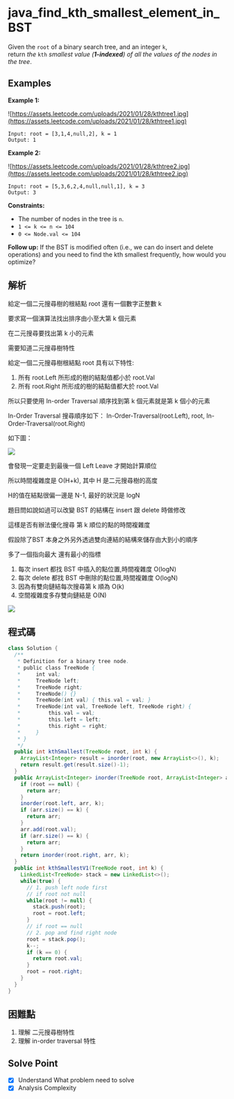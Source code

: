 # java_find_kth_smallest_element_in_BST

Given the `root` of a binary search tree, and an integer `k`, return *the* `kth` *smallest value (**1-indexed**) of all the values of the nodes in the tree*.

## Examples

**Example 1:**

![https://assets.leetcode.com/uploads/2021/01/28/kthtree1.jpg](https://assets.leetcode.com/uploads/2021/01/28/kthtree1.jpg)

```
Input: root = [3,1,4,null,2], k = 1
Output: 1

```

**Example 2:**

![https://assets.leetcode.com/uploads/2021/01/28/kthtree2.jpg](https://assets.leetcode.com/uploads/2021/01/28/kthtree2.jpg)

```
Input: root = [5,3,6,2,4,null,null,1], k = 3
Output: 3

```

**Constraints:**

- The number of nodes in the tree is `n`.
- `1 <= k <= n <= 104`
- `0 <= Node.val <= 104`

**Follow up:** If the BST is modified often (i.e., we can do insert and delete operations) and you need to find the kth smallest frequently, how would you optimize?

## 解析

給定一個二元搜尋樹的根結點 root 還有一個數字正整數 k

要求寫一個演算法找出排序由小至大第 k 個元素

在二元搜尋要找出第 k 小的元素

需要知道二元搜尋樹特性

給定一個二元搜尋樹根結點 root 具有以下特性:

1. 所有 root.Left 所形成的樹的結點值都小於 root.Val
2. 所有 root.Right 所形成的樹的結點值都大於 root.Val

所以只要使用 In-order Traversal 順序找到第 k 個元素就是第 k 個小的元素

In-Order Traversal 搜尋順序如下： In-Order-Traversal(root.Left), root, In-Order-Traversal(root.Right)

如下圖：

![](https://i.imgur.com/xfzWIRC.png)

會發現一定要走到最後一個 Left Leave 才開始計算順位

所以時間複雜度是 O(H+k), 其中 H 是二元搜尋樹的高度

H的值在結點很偏一邊是 N-1, 最好的狀況是 logN

題目問如說如過可以改變 BST 的結構在 insert 跟 delete 時做修改

這樣是否有辦法優化搜尋 第 k 順位的點的時間複雜度

假設除了BST 本身之外另外透過雙向連結的結構來儲存由大到小的順序

多了一個指向最大 還有最小的指標

1. 每次 insert 都找 BST 中插入的點位置,時間複雜度 O(logN)
2. 每次 delete 都找 BST 中刪除的點位置,時間複雜度 O(logN)
3. 因為有雙向鏈結每次搜尋第 k 順為 O(k)
4. 空間複雜度多存雙向鏈結是 O(N)

![](https://i.imgur.com/CgQuQnL.png)
## 程式碼

```java
class Solution {
  /**
   * Definition for a binary tree node.
   * public class TreeNode {
   *     int val;
   *     TreeNode left;
   *     TreeNode right;
   *     TreeNode() {}
   *     TreeNode(int val) { this.val = val; }
   *     TreeNode(int val, TreeNode left, TreeNode right) {
   *         this.val = val;
   *         this.left = left;
   *         this.right = right;
   *     }
   * }
   */
  public int kthSmallest(TreeNode root, int k) {
    ArrayList<Integer> result = inorder(root, new ArrayList<>(), k);
    return result.get(result.size()-1);
  }
  public ArrayList<Integer> inorder(TreeNode root, ArrayList<Integer> arr, int k) {
    if (root == null) {
      return arr;
    }
    inorder(root.left, arr, k);
    if (arr.size() == k) {
      return arr;
    }
    arr.add(root.val);
    if (arr.size() == k) {
      return arr;
    }
    return inorder(root.right, arr, k);
  }
  public int kthSmallestV1(TreeNode root, int k) {
    LinkedList<TreeNode> stack = new LinkedList<>();
    while(true) {
      // 1. push left node first
      // if root not null
      while(root != null) {
        stack.push(root);
        root = root.left;
      }
      // if root == null
      // 2. pop and find right node
      root = stack.pop();
      k--;
      if (k == 0) {
        return root.val;
      }
      root = root.right;
    }
  }
}
```
## 困難點

1. 理解 二元搜尋樹特性
2. 理解 in-order traversal 特性

## Solve Point

- [x]  Understand What problem need to solve
- [x]  Analysis Complexity